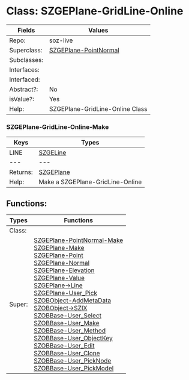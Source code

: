 
# Class:	SZGEPlane-GridLine-Online

| Fields | Values |
| --------- | --------- |
| Repo: | soz-live |
| Superclass: | [SZGEPlane-PointNormal](SZGEPlane-PointNormal.html) |
| Subclasses: |  |
| Interfaces: |  |
| Interfaced: |  |
| Abstract?: | No |
| isValue?: | Yes |
| Help: | SZGEPlane-GridLine-Online Class |

### SZGEPlane-GridLine-Online-Make

| Keys | Types |
| --------- | --------- |
| LINE | [SZGELine](SZGELine.html) |
| **---** | **---** |
| Returns: | [SZGEPlane](SZGEPlane.html) |
| Help: | Make a SZGEPlane-GridLine-Online |


## Functions:

| Types | Functions |
| --------- | --------- |
| Class: |  |
| Super: | [SZGEPlane-PointNormal-Make](SZGEPlane-PointNormal.html) <br> [SZGEPlane-Make](SZGEPlane.html) <br> [SZGEPlane-Point](SZGEPlane.html) <br> [SZGEPlane-Normal](SZGEPlane.html) <br> [SZGEPlane-Elevation](SZGEPlane.html) <br> [SZGEPlane-Value](SZGEPlane.html) <br> [SZGEPlane->Line](SZGEPlane.html) <br> [SZGEPlane-User_Pick](SZGEPlane.html) <br> [SZOBObject-AddMetaData](SZOBObject.html) <br> [SZOBObject->SZIX](SZOBObject.html) <br> [SZOBBase-User_Select](SZOBBase.html) <br> [SZOBBase-User_Make](SZOBBase.html) <br> [SZOBBase-User_Method](SZOBBase.html) <br> [SZOBBase-User_ObjectKey](SZOBBase.html) <br> [SZOBBase-User_Edit](SZOBBase.html) <br> [SZOBBase-User_Clone](SZOBBase.html) <br> [SZOBBase-User_PickNode](SZOBBase.html) <br> [SZOBBase-User_PickModel](SZOBBase.html) |


